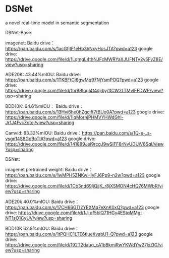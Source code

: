 # DSNet
a novel real-time model in semantic segmentation

DSNet-Base:
  
  imagenet: Baidu drive：https://pan.baidu.com/s/1acGfjtF1eHb3hNxyHcsJTA?pwd=a123 
            google drive: https://drive.google.com/file/d/1LqmgL4thNJFcMWRYaXJUFNTy2y5FvZ8E/view?usp=sharing
  
  ADE20K: 43.44%mIOU: Baidu drive: https://pan.baidu.com/s/1TKBFtCj6gwMq97NjYsmPOQ?pwd=a123 
                      google drive: https://drive.google.com/file/d/1hr9BlqgI4t4djibyj1fCW2LTMvlFFDWP/view?usp=sharing
  
  BDD10K: 64.6%mIOU： Baidu drive：https://pan.baidu.com/s/13Hvi6he0hZgciff7tBUo0A?pwd=a123 
                      google drive: https://drive.google.com/file/d/1IqMornjPHMVYHWdGhl-Jr1J4FvcZotoj/view?usp=sharing
                      
  Camvid: 83.32%mIOU: Baidu drive：https://pan.baidu.com/s/1Q-e-_s-vsgn14S8GoBoTlA?pwd=a123 
                      google drive: https://drive.google.com/file/d/141889Jei9rcgJ9wSiFF8rNvUDUiV8SqI/view?usp=sharing           

DSNet:

  imagenet pretrained weight: Baidu drive：https://pan.baidu.com/s/1wMPH5ZNKwHIyFJ6Pp9-n2w?pwd=a123 
                              google drive: https://drive.google.com/file/d/1Cb3nd69IjQjjK_r8jXSMON4cHQ76MWbR/view?usp=sharing
  
  ADE20k 40.0%mIOU: Baidu drive：https://pan.baidu.com/s/17CH66GTI2YEXMq7eXnK0xQ?pwd=a123 
                    google drive: https://drive.google.com/file/d/1J-qf5blQ71HGy4EStqMMg-NT1sO1CyUV/view?usp=sharing
  
  BDD10K 62.8%mIOU: Baidu drive：https://pan.baidu.com/s/1tPQHC1LTE6tlueXvabU1-Q?pwd=a123 
                    google drive: https://drive.google.com/file/d/192T2dauq_cA1bBkmiRwYKWdYw27lxZIG/view?usp=sharing

